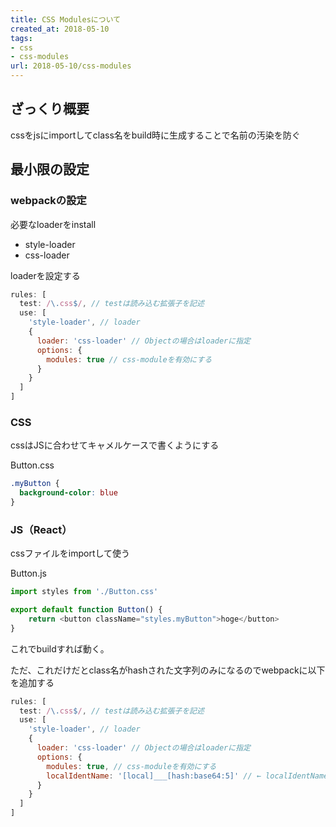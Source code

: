 ```yaml
---
title: CSS Modulesについて
created_at: 2018-05-10
tags: 
- css
- css-modules
url: 2018-05-10/css-modules
---
```

## ざっくり概要
cssをjsにimportしてclass名をbuild時に生成することで名前の汚染を防ぐ

## 最小限の設定

### webpackの設定

必要なloaderをinstall

- style-loader
- css-loader

loaderを設定する
```javascript
rules: [
  test: /\.css$/, // testは読み込む拡張子を記述
  use: [
    'style-loader', // loader
    {
      loader: 'css-loader' // Objectの場合はloaderに指定
      options: {
        modules: true // css-moduleを有効にする
      }
    }
  ]
]
```

### CSS
cssはJSに合わせてキャメルケースで書くようにする

Button.css
```css
.myButton {
  background-color: blue
}
```

### JS（React）
cssファイルをimportして使う

Button.js
```javascript
import styles from './Button.css'

export default function Button() {
    return <button className="styles.myButton">hoge</button>
}
```

これでbuildすれば動く。

ただ、これだけだとclass名がhashされた文字列のみになるのでwebpackに以下を追加する

```javascript
rules: [
  test: /\.css$/, // testは読み込む拡張子を記述
  use: [
    'style-loader', // loader
    {
      loader: 'css-loader' // Objectの場合はloaderに指定
      options: {
        modules: true, // css-moduleを有効にする
        localIdentName: '[local]___[hash:base64:5]' // ← localIdentNameをこのようにすると `クラス名___ハッシュ`のクラス名で生成される
      }
    }
  ]
]
```
